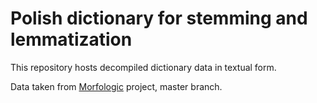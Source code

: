Polish dictionary for stemming and lemmatization
====

This repository hosts decompiled dictionary data in textual form.

Data taken from [Morfologic](https://github.com/morfologik/morfologik-stemming/) project, master branch.
